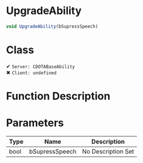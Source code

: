 # UpgradeAbility
```js	
void UpgradeAbility(bSupressSpeech)
```
# Class
✔ `Server: CDOTABaseAbility`  
✖ `Client: undefined`  

# Function Description

# Parameters
Type|Name|Description
--|--|--
bool|bSupressSpeech|No Description Set
